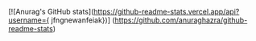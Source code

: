 [![Anurag's GitHub stats](https://github-readme-stats.vercel.app/api?username={
jfngnewanfeiak})]
(https://github.com/anuraghazra/github-readme-stats)
